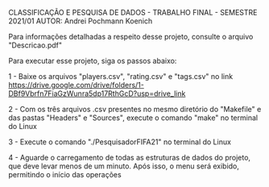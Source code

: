 CLASSIFICAÇÃO E PESQUISA DE DADOS - TRABALHO FINAL - SEMESTRE 2021/01
AUTOR: Andrei Pochmann Koenich

Para informações detalhadas a respeito desse projeto, consulte o arquivo "Descricao.pdf"

Para executar esse projeto, siga os passos abaixo:

1 - Baixe os arquivos "players.csv", "rating.csv" e "tags.csv" no link https://drive.google.com/drive/folders/1-DBf9Vbrfn7FiaGzWunra5dp17RthGcD?usp=drive_link

2 - Com os três arquivos .csv presentes no mesmo diretório do "Makefile" e das pastas "Headers" e "Sources", execute o comando "make" no terminal do Linux

3 - Execute o comando "./PesquisadorFIFA21" no terminal do Linux

4 - Aguarde o carregamento de todas as estruturas de dados do projeto, que deve levar menos de um minuto. Após isso, o menu será exibido, permitindo o início das operações
